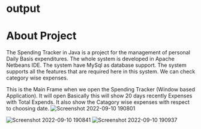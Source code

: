 # output

# About Project
The Spending Tracker in Java is a project for the management of personal Daily Basis expenditures. The whole system is developed in Apache Netbeans IDE. The system have MySql as database support. The system supports all the features that are required here in this system. We can check category wise expenses.

This is the Main Frame when we open the Spending Tracker (Window based Application). It will open Basically this will show
20 days recently Expenses with Total Expends. It also show the Catagory wise expenses with respect 
to choosing date.
![Screenshot 2022-09-10 190801](https://user-images.githubusercontent.com/113216632/189486164-7fa5fd4f-c453-4d1f-812d-b35376505039.png)

![Screenshot 2022-09-10 190841](https://user-images.githubusercontent.com/113216632/189486304-3188af17-2dcf-4202-bf26-4d85b3643e5d.png)
![Screenshot 2022-09-10 190937](https://user-images.githubusercontent.com/113216632/189486507-7cb1e3c2-4a1d-4ec5-aecf-aef091f72c84.png)


